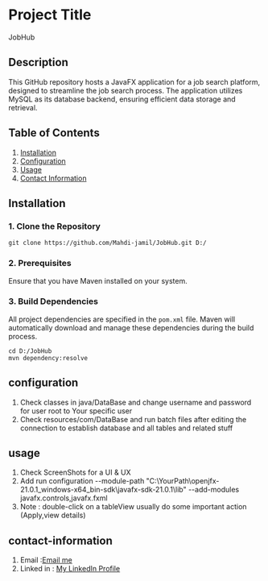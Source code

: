 # Project Title
JobHub

## Description

This GitHub repository hosts a JavaFX application for a job search platform, designed to streamline the job search process. The application utilizes MySQL as its database backend, ensuring efficient data storage and retrieval.


## Table of Contents

1. [Installation](#installation)
2. [Configuration](#configuration)
3. [Usage](#usage)
4. [Contact Information](#contact-information)

## Installation
### 1. Clone the Repository
```
git clone https://github.com/Mahdi-jamil/JobHub.git D:/
```
### 2. Prerequisites
Ensure that you have Maven installed on your system.
### 3. Build Dependencies
All project dependencies are specified in the `pom.xml` file. Maven will automatically download and manage these dependencies during the build process.
```
cd D:/JobHub
mvn dependency:resolve
```
## configuration
1. Check classes in java/DataBase and change username and password for user root to Your specific user
2. Check resources/com/DataBase and run batch files after editing the connection to establish database and all tables and related stuff

## usage

1. Check ScreenShots for a UI & UX
2. Add run configuration --module-path "C:\YourPath\openjfx-21.0.1_windows-x64_bin-sdk\javafx-sdk-21.0.1\lib" --add-modules javafx.controls,javafx.fxml
3. Note : double-click on a tableView usually do some important action (Apply,view details)

## contact-information

1. Email :[Email me](mailto:jamilmahdi77@gmail.com)
2. Linked in : [My LinkedIn Profile](https://www.linkedin.com/in/mahdi-jamil-902351261/)